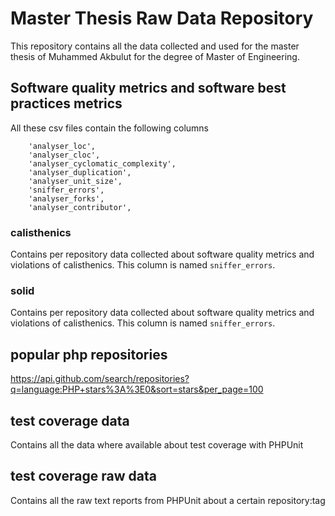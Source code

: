 # Master Thesis Raw Data Repository
This repository contains all the data collected and used for the master thesis of Muhammed Akbulut for the degree of Master of Engineering.

## Software quality metrics and software best practices metrics
All these csv files contain the following columns
```
    'analyser_loc',
    'analyser_cloc',
    'analyser_cyclomatic_complexity',
    'analyser_duplication',
    'analyser_unit_size',
    'sniffer_errors',
    'analyser_forks',
    'analyser_contributor',
```
### calisthenics
Contains per repository data collected about software quality metrics and violations of calisthenics. This column is named `sniffer_errors`.
### solid
Contains per repository data collected about software quality metrics and violations of calisthenics. This column is named `sniffer_errors`.

## popular php repositories
https://api.github.com/search/repositories?q=language:PHP+stars%3A%3E0&sort=stars&per_page=100

## test coverage data
Contains all the data where available about test coverage with PHPUnit

## test coverage raw data
Contains all the raw text reports from PHPUnit about a certain repository:tag
